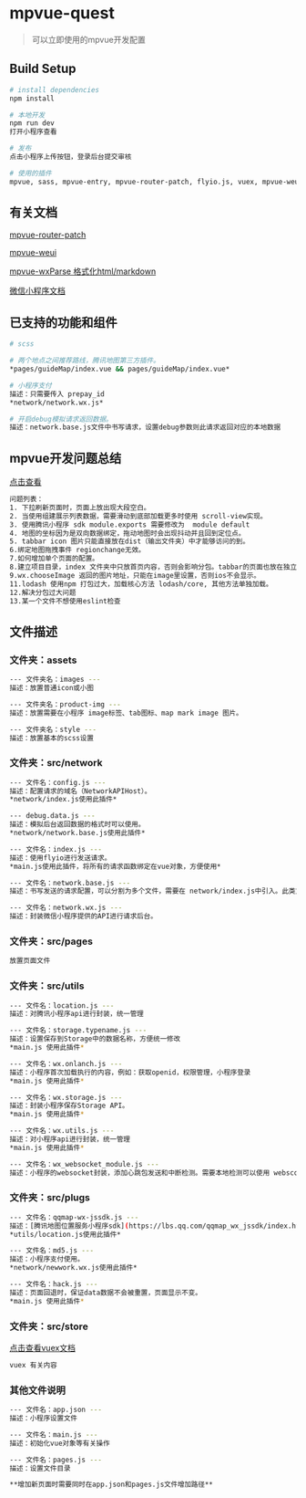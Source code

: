 # mpvue-quest
> 可以立即使用的mpvue开发配置

## Build Setup
``` bash
# install dependencies
npm install

# 本地开发
npm run dev
打开小程序查看

# 发布
点击小程序上传按钮，登录后台提交审核

# 使用的插件
mpvue, sass, mpvue-entry, mpvue-router-patch, flyio.js, vuex, mpvue-weui, vuex-persistedstate
```
## 有关文档
[mpvue-router-patch](https://github.com/F-loat/mpvue-router-patch)

[mpvue-weui](https://kuangpf.com/mpvue-weui/#/search)

[mpvue-wxParse 格式化html/markdown](https://github.com/htzhanglong/mpvue-wxParse)

[微信小程序文档](https://developers.weixin.qq.com/miniprogram/dev/)

## 已支持的功能和组件
``` bash
# scss

# 两个地点之间推荐路线，腾讯地图第三方插件。
*pages/guideMap/index.vue && pages/guideMap/index.vue*

# 小程序支付
描述：只需要传入 prepay_id
*network/network.wx.js*

# 开启debug模拟请求返回数据。
描述：network.base.js文件中书写请求，设置debug参数则此请求返回对应的本地数据
```

## mpvue开发问题总结

[点击查看](http://wangyanz.cn/2018/12/05/mpvueqa/)
```bash
问题列表：
1. 下拉刷新页面时，页面上放出现大段空白。
2. 当使用组建展示列表数据，需要滑动到底部加载更多时使用 scroll-view实现。
3. 使用腾讯小程序 sdk module.exports 需要修改为  module default
4. 地图的坐标因为是双向数据绑定，拖动地图时会出现抖动并且回到定位点。
5. tabbar icon 图片只能直接放在dist（输出文件夹）中才能够访问的到。
6.绑定地图拖拽事件 regionchange无效。
7.如何增加单个页面的配置。
8.建立项目目录，index 文件夹中只放首页内容，否则会影响分包。tabbar的页面也放在独立的文件夹中，可以减少分包的大小。
9.wx.chooseImage 返回的图片地址，只能在image里设置，否则ios不会显示。
11.lodash 使用npm 打包过大，加载核心方法 lodash/core, 其他方法单独加载。
12.解决分包过大问题
13.某一个文件不想使用eslint检查
```

## 文件描述

### 文件夹：assets
```bash
--- 文件夹名：images ---
描述：放置普通icon或小图

--- 文件夹名：product-img ---
描述：放置需要在小程序 image标签、tab图标、map mark image 图片。

--- 文件夹名：style ---
描述：放置基本的scss设置

```

### 文件夹：src/network
``` bash
--- 文件名：config.js ---
描述：配置请求的域名（NetworkAPIHost）。
*network/index.js使用此插件*

--- debug.data.js ---
描述：模拟后台返回数据的格式时可以使用。
*network/network.base.js使用此插件*

--- 文件名：index.js ---
描述：使用flyio进行发送请求。
*main.js使用此插件，将所有的请求函数绑定在vue对象，方便使用*

--- 文件名：network.base.js ---
描述：书写发送的请求配置，可以分割为多个文件，需要在 network/index.js中引入。此类文件为书写发送请求的主要编辑文件。

--- 文件名：network.wx.js ---
描述：封装微信小程序提供的API进行请求后台。
```

### 文件夹：src/pages
```bash
放置页面文件
```

### 文件夹：src/utils
``` bash
--- 文件名：location.js ---
描述：对腾讯小程序api进行封装，统一管理

--- 文件名：storage.typename.js ---
描述：设置保存到Storage中的数据名称，方便统一修改
*main.js 使用此插件*

--- 文件名：wx.onlanch.js ---
描述：小程序首次加载执行的内容，例如：获取openid，权限管理，小程序登录
*main.js 使用此插件*

--- 文件名：wx.storage.js ---
描述：封装小程序保存Storage API。
*main.js 使用此插件*

--- 文件名：wx.utils.js ---
描述：对小程序api进行封装，统一管理
*main.js 使用此插件*

--- 文件名：wx_websocket_module.js ---
描述：小程序的websocket封装，添加心跳包发送和中断检测。需要本地检测可以使用 webscoketd(http://websocketd.com)。
```

### 文件夹：src/plugs
``` bash
--- 文件名：qqmap-wx-jssdk.js ---
描述：[腾讯地图位置服务小程序sdk](https://lbs.qq.com/qqmap_wx_jssdk/index.html)。
*utils/location.js使用此插件*

--- 文件名：md5.js ---
描述：小程序支付使用。
*network/newwork.wx.js使用此插件*

--- 文件名：hack.js ---
描述：页面回退时，保证data数据不会被重置，页面显示不变。
*main.js 使用此插件*
```


### 文件夹：src/store
[点击查看vuex文档](https://vuex.vuejs.org/zh/)
``` bash
vuex 有关内容
```
### 其他文件说明
```bash
--- 文件名：app.json ---
描述：小程序设置文件

--- 文件名：main.js ---
描述：初始化vue对象等有关操作

--- 文件名：pages.js ---
描述：设置文件目录

**增加新页面时需要同时在app.json和pages.js文件增加路径**
```
